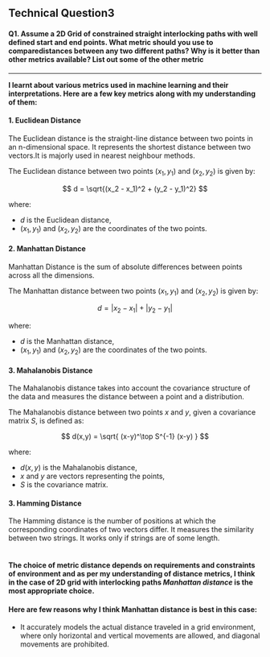 ## Technical Question3 


#### Q1. Assume a 2D Grid of constrained straight interlocking paths with well defined start and end points. What metric should you use to comparedistances between any two different paths? Why is it better than other metrics available? List out some of the other metric
________
 **I learnt about various metrics used in machine learning and their interpretations. Here are a few key metrics along with my understanding of them:**
 #### 1. Euclidean Distance
  The Euclidean distance is the straight-line distance between two points in an n-dimensional space.
  It represents the shortest distance between two vectors.It is majorly used in nearest neighbour methods.
  
The Euclidean distance between two points $(x_1,y_1)$ and $(x_2,y_2)$ is given by:

$$
d = \sqrt{(x_2 - x_1)^2 + (y_2 - y_1)^2}
$$

where:
- $d$ is the Euclidean distance,
- $(x_1, y_1)$ and $(x_2, y_2)$ are the coordinates of the two points.


 #### 2. Manhattan Distance
  Manhattan Distance is the sum of absolute differences between points across all the dimensions.

  
The Manhattan distance between two points $(x_1, y_1)$ and $(x_2, y_2)$ is given by:

$$
d = |x_2 - x_1| + |y_2 - y_1|
$$

where:
- $d$ is the Manhattan distance,
- $(x_1, y_1)$ and $(x_2, y_2)$ are the coordinates of the two points.


#### 3. Mahalanobis Distance
The Mahalanobis distance takes into account the covariance structure of the data and measures the distance between a point and a distribution.

The Mahalanobis distance between two points $x$ and $y$, given a covariance matrix $S$, is defined as:

$$
d(x,y) = \sqrt{ (x-y)^\top S^{-1} (x-y) }
$$

where:
- $d(x,y)$ is the Mahalanobis distance,
- $x$ and $y$ are vectors representing the points,
- $S$ is the covariance matrix.

 
#### 3. Hamming Distance
The Hamming distance is the number of positions at which the corresponding coordinates of two vectors differ. It measures the similarity between two strings. It works only if strings are of some length. 
<br>
<br>

#### The choice of metric distance depends on requirements and constraints of environment and as per my understanding of distance metrics, I think in the case of 2D grid with interlocking paths *Manhattan distance* is the most appropriate choice.

#### Here are few reasons why I think Manhattan distance is best in this case:
* It accurately models the actual distance traveled in a grid environment, where only horizontal and vertical movements are allowed, and diagonal movements are prohibited.
